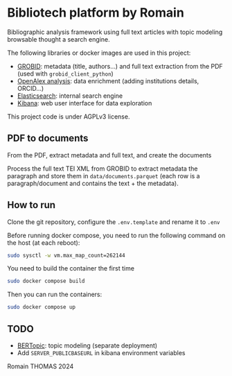 # Bibliotech platform by Romain

Bibliographic analysis framework using full text articles with topic modeling browsable thought a search engine.

The following libraries or docker images are used in this project:

  - [GROBID](https://github.com/kermitt2/grobid): metadata (title, authors...) and full text extraction from the PDF (used with `grobid_client_python`)
  - [OpenAlex analysis](https://github.com/romain894/openalex-analysis): data enrichment (adding institutions details, ORCID...)
  - [Elasticsearch](https://www.elastic.co/elasticsearch): internal search engine
  - [Kibana](https://www.elastic.co/kibana): web user interface for data exploration

This project code is under AGPLv3 license.

## PDF to documents

From the PDF, extract metadata and full text, and create the documents

Process the full text TEI XML from GROBID to extract metadata the paragraph and store them in `data/documents.parquet` (each row is a paragraph/document and contains the text + the metadata).

## How to run

Clone the git repository, configure the `.env.template` and rename it to `.env`

Before running docker compose, you need to run the following command on the host (at each reboot):
```bash
sudo sysctl -w vm.max_map_count=262144
```

You need to build the container the first time
```bash
sudo docker compose build
```

Then you can run the containers:
```bash
sudo docker compose up
```


## TODO

  - [BERTopic](https://github.com/MaartenGr/BERTopic): topic modeling (separate deployment)
  - Add `SERVER_PUBLICBASEURL` in kibana environment variables


Romain THOMAS 2024